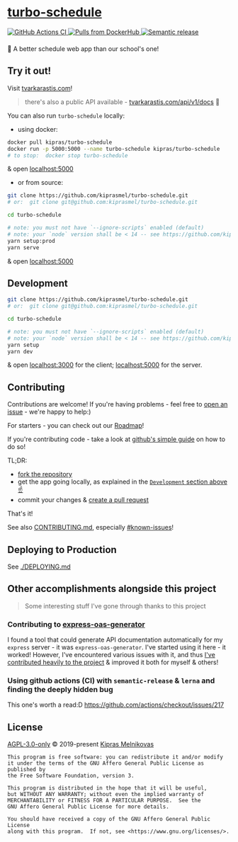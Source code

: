 # [turbo-schedule](https://tvarkarastis.com)

<p align="left">

  <a href="https://github.com/kiprasmel/turbo-schedule/actions">
	<img alt="GitHub Actions CI" src="https://github.com/kiprasmel/turbo-schedule/workflows/install-build-test-deploy/badge.svg" />
  </a>

  <a href="https://hub.docker.com/r/kipras/turbo-schedule">
    <img alt="Pulls from DockerHub" src="https://img.shields.io/docker/pulls/kipras/turbo-schedule.svg?style=shield" />
  </a>

<!--  TODO  -->
  <!-- <a href="https://github.com/kiprasmel/turbo-schedule/releases">
    <img alt="latest version" src="https://img.shields.io/github/v/tag/kiprasmel/turbo-schedule?include_prereleases&sort=semver" />
  </a> -->

  <a href="https://github.com/semantic-release/semantic-release">
	<img alt="Semantic release" src="https://img.shields.io/badge/%20%20%F0%9F%93%A6%F0%9F%9A%80-semantic--release-e10079.svg">
  </a>

</p>

<p style="margin:1.5em 0;">
🎒 A better schedule web app than our school's one!
</p>

## Try it out!

Visit <a href="https://tvarkarastis.com">tvarkarastis.com</a>!

> there's also a public API available - <a href="https://tvarkarastis.com/api/v1/docs">tvarkarastis.com/api/v1/docs</a> 🚀

You can also run `turbo-schedule` locally:

* using docker:

```sh
docker pull kipras/turbo-schedule
docker run -p 5000:5000 --name turbo-schedule kipras/turbo-schedule
# to stop:  docker stop turbo-schedule
```

& open <a href="http://localhost:5000">localhost:5000</a>

* or from source:

```sh
git clone https://github.com/kiprasmel/turbo-schedule.git
# or:  git clone git@github.com:kiprasmel/turbo-schedule.git

cd turbo-schedule

# note: you must not have `--ignore-scripts` enabled (default)
# note: your `node` version shall be < 14 -- see https://github.com/kiprasmel/turbo-schedule/issues/78
yarn setup:prod
yarn serve
```

& open <a href="http://localhost:5000">localhost:5000</a>

## Development

```sh
git clone https://github.com/kiprasmel/turbo-schedule.git
# or:  git clone git@github.com:kiprasmel/turbo-schedule.git

cd turbo-schedule

# note: you must not have `--ignore-scripts` enabled (default)
# note: your `node` version shall be < 14 -- see https://github.com/kiprasmel/turbo-schedule/issues/78
yarn setup
yarn dev
```

& open <a href="http://localhost:3000">localhost:3000</a> for the client; <a href="http://localhost:5000">localhost:5000</a> for the server.

## Contributing

Contributions are welcome! If you're having problems - feel free to [open an issue](https://github.com/kiprasmel/turbo-schedule/issues/new) - we're happy to help:)

For starters - you can check out our [Roadmap](https://github.com/kiprasmel/turbo-schedule/issues/1)!

If you're contributing code - take a look at [github's simple guide](https://guides.github.com/activities/forking/) on how to do so!

TL;DR:
* [fork the repository](https://github.com/kiprasmel/turbo-schedule/fork)
* get the app going locally, as explained in the [`Development` section above ☝](#Development)
* commit your changes & [create a pull request](https://github.com/kiprasmel/turbo-schedule/compare)

That's it!

See also [CONTRIBUTING.md](./CONTRIBUTING.md), especially [#known-issues](./CONTRIBUTING.md#known-issues)!

## Deploying to Production

See [./DEPLOYING.md](./DEPLOYING.md)

## Other accomplishments alongside this project

> Some interesting stuff I've gone through thanks to this project

### Contributing to [express-oas-generator](https://github.com/mpashkovskiy/express-oas-generator)

I found a tool that could generate API documentation automatically for my `express` server - it was `express-oas-generator`. I've started using it here - it worked! However, I've encountered various issues with it, and thus [I've contributed heavily to the project](https://github.com/mpashkovskiy/express-oas-generator/pulls?q=author%3Akiprasmel+) & improved it both for myself & others!

### Using github actions (CI) with `semantic-release` & `lerna` and finding the deeply hidden bug

This one's worth a read:D https://github.com/actions/checkout/issues/217

## License

[AGPL-3.0-only](./LICENSE) © 2019-present [Kipras Melnikovas](https://github.com/kiprasmel)

	This program is free software: you can redistribute it and/or modify
	it under the terms of the GNU Affero General Public License as published by
	the Free Software Foundation, version 3.

	This program is distributed in the hope that it will be useful,
	but WITHOUT ANY WARRANTY; without even the implied warranty of
	MERCHANTABILITY or FITNESS FOR A PARTICULAR PURPOSE.  See the
	GNU Affero General Public License for more details.

	You should have received a copy of the GNU Affero General Public License
	along with this program.  If not, see <https://www.gnu.org/licenses/>.

